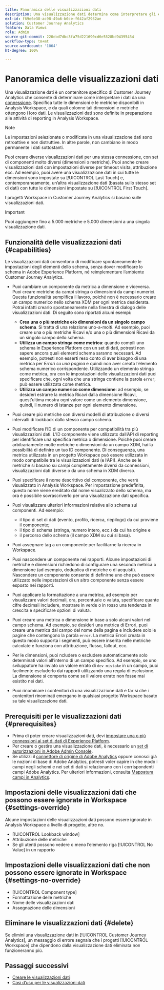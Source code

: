 ```yaml
---
title: Panoramica delle visualizzazioni dati
description: Una visualizzazione dati determina come interpretare gli elementi dei dati nella connessione Customer Journey Analytics, ad esempio metriche, dimensioni, sessioni, ecc.
exl-id: f69e6e38-ac98-49a6-b0ce-f642af2932ae
solution: Customer Journey Analytics
feature: Data Views
role: Admin
source-git-commit: 220ebd7dbc3fa75d221690cd6e5828bd94395434
workflow-type: tm+mt
source-wordcount: '1064'
ht-degree: 100%

---
```


# Panoramica delle visualizzazioni dati

Una visualizzazione dati è un contenitore specifico di Customer Journey Analytics che consente di determinare come interpretare i dati da una [connessione](/help/connections/create-connection.md). Specifica tutte le dimensioni e le metriche disponibili in Analysis Workspace, e da quali colonne tali dimensioni e metriche ottengono i loro dati. Le visualizzazioni dati sono definite in preparazione alle attività di reporting in Analysis Workspace.

>[!NOTE]
>
>Le impostazioni selezionate o modificate in una visualizzazione dati sono retroattive e non distruttive. In altre parole, non cambiano in modo permanente i dati sottostanti.

Puoi creare diverse visualizzazioni dati per una stessa connessione, con set di componenti molto diversi (dimensioni o metriche). Puoi anche creare visualizzazioni dati con impostazioni diverse per timeout visita, attribuzione ecc. Ad esempio, puoi avere una visualizzazione dati in cui tutte le dimensioni sono impostate su [!UICONTROL Last Touch] e, contemporaneamente, un’altra visualizzazione dati (basata sullo stesso set di dati) con tutte le dimensioni impostate su [!UICONTROL First Touch].

I progetti Workspace in Customer Journey Analytics si basano sulle visualizzazioni dati.

>[!IMPORTANT]
>
>Puoi aggiungere fino a 5.000 metriche e 5.000 dimensioni a una singola visualizzazione dati.

## Funzionalità delle visualizzazioni dati {#capabilities}

Le visualizzazioni dati consentono di modificare spontaneamente le impostazioni degli elementi dello schema, senza dover modificare lo schema in Adobe Experience Platform, né reimplementare l’ambiente Customer Journey Analytics.

* Puoi cambiare un componente da metrica a dimensione e viceversa. Puoi creare metriche da campi stringa o dimensioni da campi numerici. Questa funzionalità semplifica il lavoro, poiché non è necessario creare un campo numerico nello schema XDM per ogni metrica desiderata. Potrai infatti crearlo spontaneamente nella finestra di dialogo delle visualizzazioni dati. Di seguito sono riportati alcuni esempi:
   * **Crea una o più metriche e/o dimensioni da un singolo campo schema**. Si tratta di una relazione uno-a-molti. Ad esempio, puoi creare una o più metriche Ricavi e/o una o più dimensioni Ricavi da un singolo campo dello schema.
   * **Utilizza un campo stringa come metrica**: quando compili uno schema in Experience Platform con un set di dati, potresti non sapere ancora quali elementi schema saranno necessari. Ad esempio, potresti non esserti reso conto di aver bisogno di una metrica per *Errori su una pagina* e quindi non aver creato l’elemento schema numerico corrispondente. Utilizzando un elemento stringa come metrica, ora con le impostazioni delle visualizzazioni dati puoi specificare che, ogni volta che una stringa contiene la parola `error`, può essere utilizzata come metrica.
   * **Utilizza un campo numerico come dimensione**: ad esempio, se desideri estrarre la metrica Ricavi dalla dimensione Ricavi, quest’ultima mostra ogni valore come un elemento dimensione, quindi, il numero di istanze per ogni elemento dimensione.

* Puoi creare più metriche con diversi modelli di attribuzione o diversi intervalli di lookback dallo stesso campo schema.

* Puoi modificare l’ID di un componente per compatibilità tra più visualizzazioni dati. L’ID componente viene utilizzato dall’API di reporting per identificare una specifica metrica o dimensione. Poiché puoi creare arbitrariamente molte metriche o dimensioni da un campo XDM, hai la possibilità di definire un tuo ID componente. Di conseguenza, una metrica utilizzata in un progetto Workspace può essere utilizzata in modo compatibile tra le visualizzazioni dati (e l’API). Anche se le metriche si basano su campi completamente diversi da connessioni, visualizzazioni dati diverse o da uno schema in XDM diverso.

* Puoi specificare il nome descrittivo del componente, che verrà visualizzato in Analysis Workspace. Per impostazione predefinita, questo nome viene ereditato dal nome visualizzato dello schema, ma ora è possibile sovrascriverlo per una visualizzazione dati specifica.

* Puoi visualizzare ulteriori informazioni relative allo schema sui componenti. Ad esempio:

   * il tipo di set di dati (evento, profilo, ricerca, riepilogo) da cui proviene il componente;
   * il tipo di schema (stringa, numero intero, ecc.) da cui ha origine e
   * il percorso dello schema (il campo XDM su cui si basa).

* Puoi assegnare tag a un componente per facilitarne la ricerca in Workspace.

* Puoi nascondere un componente nei rapporti. Alcune impostazioni di metriche e dimensioni richiedono di configurare una seconda metrica o dimensione (ad esempio, deduplica di metriche o di acquisti). Nascondere un componente consente di definirne uno che può essere utilizzato nelle impostazioni di un altro componente senza essere esposto nei rapporti.

* Puoi applicare la formattazione a una metrica, ad esempio per visualizzare valori decimali, ora, percentuale o valuta, specificare quante cifre decimali includere, mostrare in verde o in rosso una tendenza in crescita e specificare opzioni di valuta.

* Puoi creare una metrica o dimensione in base a solo alcuni valori nel campo schema. Ad esempio, se desideri una metrica di Errori, puoi creare una metrica dal campo del nome della pagina e includere solo le pagine che contengono la parola `error`. La metrica Errori creata in questo modo supporta i segmenti, può essere inserita nelle metriche calcolate e funziona con attribuzione, flusso, fallout, ecc.

* Per le dimensioni, puoi ncludere o escludere automaticamente solo determinati valori all’interno di un campo specifico. Ad esempio, se uno sviluppatore ha inviato un valore errato di `dev mistake` in un campo, puoi facilmente escluderlo dai rapporti utilizzando una regola di esclusione. La dimensione si comporta come se il valore errato non fosse mai esistito nei dati.

* Puoi rinominare i contenitori di una visualizzazione dati e far sì che i contenitori rinominati emergano in qualsiasi progetto Workspace basato su tale visualizzazione dati.

## Prerequisiti per le visualizzazioni dati {#prerequisites}

* Prima di poter creare visualizzazioni dati, devi [impostare una o più connessioni ai set di dati di Experience Platform](/help/connections/create-connection.md).
* Per creare o gestire una visualizzazione dati, è necessario un [set di autorizzazioni in Adobe Admin Console](https://experienceleague.adobe.com/it/docs/analytics-platform/using/cja-overview/cja-overview).
* Se utilizzi il [connettore di origine di Adobe Analytics](/help/data-ingestion/analytics.md) oppure conosci già le nozioni di base di Adobe Analytics, potresti voler capire in che modo i campi negli schemi e nei set di dati si relazionano con i corrispondenti campi Adobe Analytics. Per ulteriori informazioni, consulta [Mappatura campi in Analytics](https://experienceleague.adobe.com/it/docs/experience-platform/sources/connectors/adobe-applications/mapping/analytics).

## Impostazioni delle visualizzazioni dati che possono essere ignorate in Workspace {#settings-override}

Alcune impostazioni delle visualizzazioni dati possono essere ignorate in Analysis Workspace a livello di progetto, altre no.

* [!UICONTROL Lookback window]
* Attribuzione delle metriche
* Se gli utenti possono vedere o meno l’elemento riga [!UICONTROL No Value] in un rapporto

## Impostazioni delle visualizzazioni dati che non possono essere ignorate in Workspace {#settings-no-override}

* [!UICONTROL Component type]
* Formattazione delle metriche
* Nome delle visualizzazioni dati
* Assegnazione delle dimensioni

## Eliminare le visualizzazioni dati {#delete}

Se elimini una visualizzazione dati in [!UICONTROL Customer Journey Analytics], un messaggio di errore segnala che i progetti [!UICONTROL Workspace] che dipendono dalla visualizzazione dati eliminata non funzioneranno più.

## Passaggi successivi

* [Creare le visualizzazioni dati](/help/data-views/create-dataview.md)
* [Casi d’uso per le visualizzazioni dati](/help/use-cases/data-views/data-views-usecases.md)
